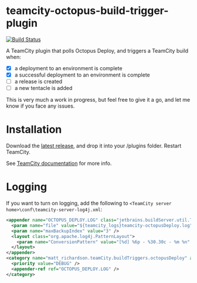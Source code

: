 # teamcity-octopus-build-trigger-plugin

[![Build Status](https://travis-ci.org/matt-richardson/teamcity-octopus-build-trigger-plugin.svg?branch=master)](https://travis-ci.org/matt-richardson/teamcity-octopus-build-trigger-plugin)

A TeamCity plugin that polls Octopus Deploy, and triggers a TeamCity build when:
- [x] a deployment to an environment is complete
- [x] a successful deployment to an environment is complete
- [ ] a release is created
- [ ] a new tentacle is added

This is very much a work in progress, but feel free to give it a go, and let me know if you face any issues.

# Installation

Download the [latest release](https://github.com/matt-richardson/teamcity-octopus-build-trigger-plugin/releases/latest), and drop it into your [<TeamCity Data Directory>](https://confluence.jetbrains.com/display/TCD9/TeamCity+Data+Directory)/plugins folder. Restart TeamCity.

See [TeamCity documentation](https://confluence.jetbrains.com/display/TCD9/Installing+Additional+Plugins) for more info.

# Logging

If you want to turn on logging, add the following to `<TeamCity server home>\conf\teamcity-server-log4j.xml`:

```xml
<appender name="OCTOPUS_DEPLOY.LOG" class="jetbrains.buildServer.util.TCRollingFileAppender">
  <param name="file" value="${teamcity_logs}teamcity-octopusDeploy.log" />
  <param name="maxBackupIndex" value="3" />
  <layout class="org.apache.log4j.PatternLayout">
    <param name="ConversionPattern" value="[%d] %6p - %30.30c - %m %n" />
  </layout>
</appender>
<category name="matt_richardson.teamCity.buildTriggers.octopusDeploy" additivity="false">
  <priority value="DEBUG" />
  <appender-ref ref="OCTOPUS_DEPLOY.LOG" />
</category>
 ```
